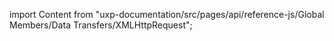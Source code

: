 
import Content from "uxp-documentation/src/pages/api/reference-js/Global Members/Data Transfers/XMLHttpRequest";

<Content query="product=photoshop"/>
